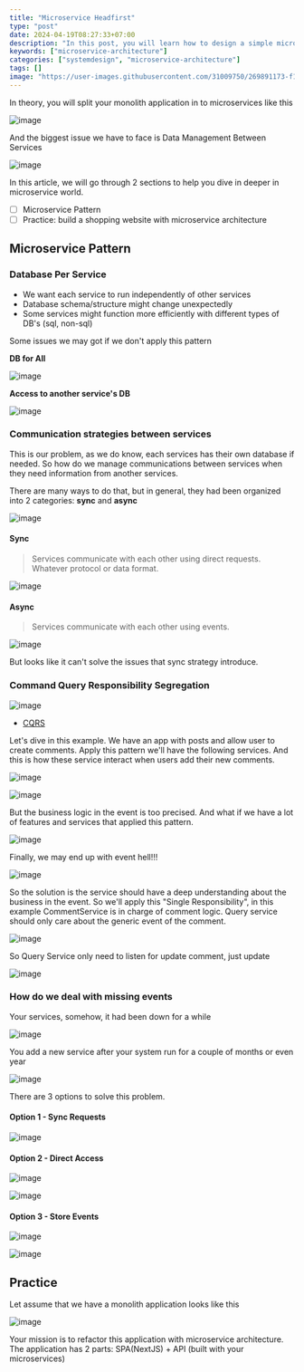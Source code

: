```yaml
---
title: "Microservice Headfirst"
type: "post"
date: 2024-04-19T08:27:33+07:00
description: "In this post, you will learn how to design a simple microservices system"
keywords: ["microservice-architecture"]
categories: ["systemdesign", "microservice-architecture"]
tags: []
image: "https://user-images.githubusercontent.com/31009750/269891173-f10b1b6b-ea34-4e23-91b6-db9e995d6bff.png"
---
```


In theory, you will split your monolith application in to microservices like this

![image](https://gist.github.com/assets/31009750/a9f0ee0a-c2e7-4896-9dda-d2da9cf2a43d)

And the biggest issue we have to face is Data Management Between Services

![image](https://gist.github.com/assets/31009750/3850f906-aa90-4a76-b7c0-4fe5f553c27a)

In this article, we will go through 2 sections to help you dive in deeper in microservice world.

- [ ] Microservice Pattern
- [ ] Practice: build a shopping website with microservice architecture

## Microservice Pattern

### Database Per Service

- We want each service to run independently of other services
- Database schema/structure might change unexpectedly
- Some services might function more efficiently with different types of DB's (sql, non-sql)

Some issues we may got if we don't apply this pattern

**DB for All**

![image](https://gist.github.com/assets/31009750/0bd8745d-f0a6-4d10-a1d4-63b47706e808)

**Access to another service's DB**

![image](https://gist.github.com/assets/31009750/a980bf70-73e5-40d2-b102-2d5e2a5348c1)

### Communication strategies between services

This is our problem, as we do know, each services has their own database if needed.
So how do we manage communications between services when they need information from another services.

There are many ways to do that, but in general, they had been organized into 2 categories: **sync** and **async**

![image](https://gist.github.com/assets/31009750/52f446fb-4e97-4897-ad37-b2cfd80df382)

#### Sync

> Services communicate with each other using direct requests. Whatever protocol or data format.

![image](https://gist.github.com/assets/31009750/829f6d30-4550-46e9-8fc7-d2e93c9a74b8)

#### Async

> Services communicate with each other using events.

![image](https://gist.github.com/assets/31009750/2731da6b-aae6-4724-ac75-81b15fd9e5c3)

But looks like it can't solve the issues that sync strategy introduce.

### Command Query Responsibility Segregation

![image](https://gist.github.com/assets/31009750/90400553-0be0-4f23-88fd-5800f36370df)

- [CQRS](https://microservices.io/patterns/data/cqrs.html)

Let's dive in this example. We have an app with posts and allow user to create comments.
Apply this pattern we'll have the following services. And this is how these service interact when users add their new comments.

![image](https://gist.github.com/assets/31009750/00d1e071-bf91-4f13-b5ec-d2ca86c469f5)

![image](https://gist.github.com/assets/31009750/74369f87-29d5-47ac-82a7-aa7654b710f8)

But the business logic in the event is too precised. And what if we have a lot of features and services that applied this pattern.

![image](https://gist.github.com/assets/31009750/439e2489-51c6-4a57-abfe-0b20c6b150f9)

Finally, we may end up with event hell!!!

![image](https://gist.github.com/assets/31009750/0f2f7069-c8bf-4b3f-895d-a92058c256da)

So the solution is the service should have a deep understanding about the business in the event.
So we'll apply this "Single Responsibility", in this example CommentService is in charge of comment logic. Query service should only care about the generic event of the comment.

![image](https://gist.github.com/assets/31009750/13446e5f-9bec-4187-be63-7278374bc39f)

So Query Service only need to listen for update comment, just update

![image](https://gist.github.com/assets/31009750/1c160a59-1f37-42c5-877e-c24561e035d0)

### How do we deal with missing events

Your services, somehow, it had been down for a while

![image](https://gist.github.com/assets/31009750/c50cb841-4b0c-4b8b-b794-b319f7ca23fe)

You add a new service after your system run for a couple of months or even year

![image](https://gist.github.com/assets/31009750/261781ee-a6fb-4144-9d5a-728e20cacc10)

There are 3 options to solve this problem.

#### Option 1 - Sync Requests

![image](https://gist.github.com/assets/31009750/b7bb0857-33ce-427f-83ee-bac8161315f7)

#### Option 2 - Direct Access

![image](https://gist.github.com/assets/31009750/f9eb2191-cec2-4b2b-a90b-a1699c642f30)

![image](https://gist.github.com/assets/31009750/baeb2aab-5472-4be0-ae1f-23dd9258b10e)

#### Option 3 - Store Events

![image](https://gist.github.com/assets/31009750/97eb7414-9461-4fe1-a056-7565108734c9)

![image](https://gist.github.com/assets/31009750/2e4e2c80-5137-44b4-afea-f02768c58d62)

## Practice

Let assume that we have a monolith application looks like this

![image](https://gist.github.com/assets/31009750/d9c17d0c-4181-4ab6-9798-6c556e2a1793)

Your mission is to refactor this application with microservice architecture. The application has 2 parts: SPA(NextJS) + API (built with your microservices)
